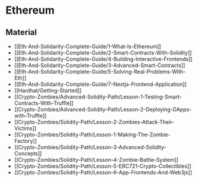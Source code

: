 # Ethereum

## Material

- [[Eth-And-Solidarity-Complete-Guide/1-What-Is-Ethereum]]
- [[Eth-And-Solidarity-Complete-Guide/2-Smart-Contracts-With-Solidity]]
- [[Eth-And-Solidarity-Complete-Guide/4-Building-Interactive-Frontends]]
- [[Eth-And-Solidarity-Complete-Guide/3-Advanced-Smart-Contracts]]
- [[Eth-And-Solidarity-Complete-Guide/5-Solving-Real-Problems-With-Eth]]
- [[Eth-And-Solidarity-Complete-Guide/7-Nextjs-Frontend-Application]]
- [[Hardhat/Getting-Started]]
- [[Crypto-Zombies/Advanced-Solidity-Path/Lesson-1-Testing-Smart-Contracts-With-Truffle]]
- [[Crypto-Zombies/Advanced-Solidity-Path/Lesson-2-Deploying-DApps-with-Truffle]]
- [[Crypto-Zombies/Solidity-Path/Lesson-2-Zombies-Attack-Their-Victims]]
- [[Crypto-Zombies/Solidity-Path/Lesson-1-Making-The-Zombie-Factory]]
- [[Crypto-Zombies/Solidity-Path/Lesson-3-Advanced-Solidity-Concepts]]
- [[Crypto-Zombies/Solidity-Path/Lesson-4-Zombie-Battle-System]]
- [[Crypto-Zombies/Solidity-Path/Lesson-5-ERC721-Crypto-Collectibles]]
- [[Crypto-Zombies/Solidity-Path/Lesson-6-App-Frontends-And-Web3js]]

